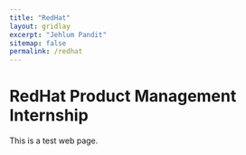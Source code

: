 ```yaml
---
title: "RedHat"
layout: gridlay
excerpt: "Jehlum Pandit"
sitemap: false
permalink: /redhat
---
```


# RedHat Product Management Internship

This is a test web page.